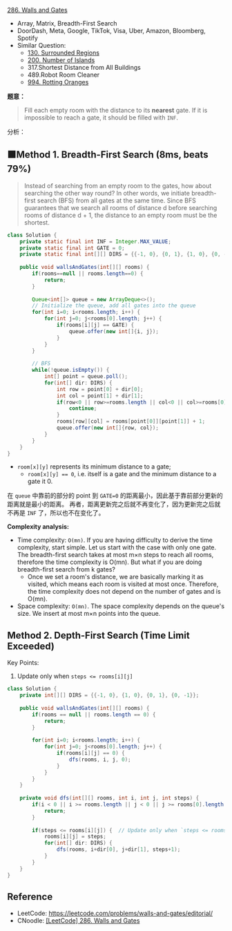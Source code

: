 [286. Walls and Gates](https://leetcode.com/problems/walls-and-gates/)

* Array, Matrix, Breadth-First Search
* DoorDash, Meta, Google, TikTok, Visa, Uber, Amazon, Bloomberg, Spotify
* Similar Question:
    * [130. Surrounded Regions](https://leetcode.com/problems/surrounded-regions/)
    * [200. Number of Islands](https://leetcode.com/problems/number-of-islands/)
    * 317.Shortest Distance from All Buildings
    * 489.Robot Room Cleaner
    * [994. Rotting Oranges](https://leetcode.com/problems/rotting-oranges/)


**题意：**
> Fill each empty room with the distance to its **nearest** gate. If it is impossible to reach a gate, it should be filled with `INF`.

分析：

## 🟩Method 1. Breadth-First Search (8ms, beats 79%)
> Instead of searching from an empty room to the gates, how about searching the other way round? 
> In other words, we initiate breadth-first search (BFS) from all gates at the same time. 
> Since BFS guarantees that we search all rooms of distance d before searching rooms of distance d + 1, 
> the distance to an empty room must be the shortest.

```java
class Solution {
    private static final int INF = Integer.MAX_VALUE;
    private static final int GATE = 0;
    private static final int[][] DIRS = {{-1, 0}, {0, 1}, {1, 0}, {0, -1}}; // up, right, down left
    
    public void wallsAndGates(int[][] rooms) {
        if(rooms==null || rooms.length==0) {
            return;
        }
        
        Queue<int[]> queue = new ArrayDeque<>();
        // Initialize the queue, add all gates into the queue
        for(int i=0; i<rooms.length; i++) {
            for(int j=0; j<rooms[0].length; j++) {
                if(rooms[i][j] == GATE) {
                    queue.offer(new int[]{i, j});
                }
            }
        }
        
        // BFS
        while(!queue.isEmpty()) {
            int[] point = queue.poll();
            for(int[] dir: DIRS) {
                int row = point[0] + dir[0];
                int col = point[1] + dir[1];
                if(row<0 || row>=rooms.length || col<0 || col>=rooms[0].length || rooms[row][col]!=INF) {   // NOTE: rooms[r][c] != INF。如果只是rooms[r][c]!=-1, 则会无限循环
                    continue;
                }
                rooms[row][col] = rooms[point[0]][point[1]] + 1;
                queue.offer(new int[]{row, col});
            }
        }
    }
}
```

* `room[x][y]` represents its minimum distance to a gate;
    * `room[x][y] == 0`, i.e. itself is a gate and the minimum distance to a gate it 0.

在 `queue` 中靠前的部分的 point 到 `GATE=0` 的距离最小，因此基于靠前部分更新的距离就是最小的距离。
再者，距离更新完之后就不再变化了，因为更新完之后就不再是 `INF` 了，所以也不在变化了。

**Complexity analysis:**
* Time complexity: `O(mn)`. If you are having difficulty to derive the time complexity, start simple. Let us start with the case with only one gate. The breadth-first search takes at most m×n steps to reach all rooms, therefore the time complexity is O(mn). But what if you are doing breadth-first search from k gates?
  * Once we set a room's distance, we are basically marking it as visited, which means each room is visited at most once. Therefore, the time complexity does not depend on the number of gates and is O(mn).
* Space complexity: `O(mn)`. The space complexity depends on the queue's size. We insert at most m×n points into the queue.


## Method 2. Depth-First Search (Time Limit Exceeded)
Key Points:
1. Update only when `steps <= rooms[i][j]`
```java
class Solution {
    private int[][] DIRS = {{-1, 0}, {1, 0}, {0, 1}, {0, -1}};
    
    public void wallsAndGates(int[][] rooms) {
        if(rooms == null || rooms.length == 0) {
            return;
        }
        
        for(int i=0; i<rooms.length; i++) {
            for(int j=0; j<rooms[0].length; j++) {
                if(rooms[i][j] == 0) {
                    dfs(rooms, i, j, 0);
                }
            }
        }
    }
    
    private void dfs(int[][] rooms, int i, int j, int steps) {
        if(i < 0 || i >= rooms.length || j < 0 || j >= rooms[0].length || rooms[i][j] == -1) {
            return;
        }
        
        if(steps <= rooms[i][j]) {  // Update only when `steps <= rooms[i][j]
            rooms[i][j] = steps;
            for(int[] dir: DIRS) {
                dfs(rooms, i+dir[0], j+dir[1], steps+1);
            }
        }
    }
}
```


## Reference
* LeetCode: https://leetcode.com/problems/walls-and-gates/editorial/
* CNoodle: [[LeetCode] 286. Walls and Gates](https://www.cnblogs.com/cnoodle/p/12817079.html)